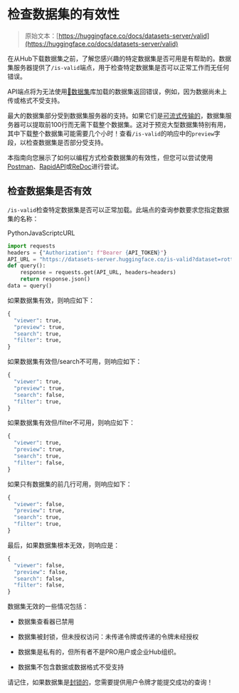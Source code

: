 # 检查数据集的有效性

> 原始文本：[https://huggingface.co/docs/datasets-server/valid](https://huggingface.co/docs/datasets-server/valid)

在从Hub下载数据集之前，了解您感兴趣的特定数据集是否可用是有帮助的。数据集服务器提供了`/is-valid`端点，用于检查特定数据集是否可以正常工作而无任何错误。

API端点将为无法使用[🤗数据集](https://github.com/huggingface/datasets)库加载的数据集返回错误，例如，因为数据尚未上传或格式不受支持。

最大的数据集部分受到数据集服务器的支持。如果它们是[可流式传输的](https://huggingface.co/docs/datasets/stream)，数据集服务器可以提取前100行而无需下载整个数据集。这对于预览大型数据集特别有用，其中下载整个数据集可能需要几个小时！查看`/is-valid`的响应中的`preview`字段，以检查数据集是否部分受支持。

本指南向您展示了如何以编程方式检查数据集的有效性，但您可以尝试使用[Postman](https://www.postman.com/huggingface/workspace/hugging-face-apis/request/23242779-17b761d0-b2b8-4638-a4f7-73be9049c324)、[RapidAPI](https://rapidapi.com/hugging-face-hugging-face-default/api/hugging-face-datasets-api)或[ReDoc](https://redocly.github.io/redoc/?url=https://datasets-server.huggingface.co/openapi.json#operation/isValidDataset)进行尝试。

## 检查数据集是否有效

`/is-valid`检查特定数据集是否可以正常加载。此端点的查询参数要求您指定数据集的名称：

PythonJavaScriptcURL

```py
import requests
headers = {"Authorization": f"Bearer {API_TOKEN}"}
API_URL = "https://datasets-server.huggingface.co/is-valid?dataset=rotten_tomatoes"
def query():
    response = requests.get(API_URL, headers=headers)
    return response.json()
data = query()
```

如果数据集有效，则响应如下：

```py
{
  "viewer": true,
  "preview": true,
  "search": true,
  "filter": true,
}
```

如果数据集有效但/search不可用，则响应如下：

```py
{
  "viewer": true,
  "preview": true,
  "search": false,
  "filter": true,
}
```

如果数据集有效但/filter不可用，则响应如下：

```py
{
  "viewer": true,
  "preview": true,
  "search": true,
  "filter": false,
}
```

如果只有数据集的前几行可用，则响应如下：

```py
{
  "viewer": false,
  "preview": true,
  "search": true,
  "filter": true,
}
```

最后，如果数据集根本无效，则响应是：

```py
{
  "viewer": false,
  "preview": false,
  "search": false,
  "filter": false,
}
```

数据集无效的一些情况包括：

+   数据集查看器已禁用

+   数据集被封锁，但未授权访问：未传递令牌或传递的令牌未经授权

+   数据集是私有的，但所有者不是PRO用户或企业Hub组织。

+   数据集不包含数据或数据格式不受支持

请记住，如果数据集是[封锁的](./quick_start#gated-datasets)，您需要提供用户令牌才能提交成功的查询！
